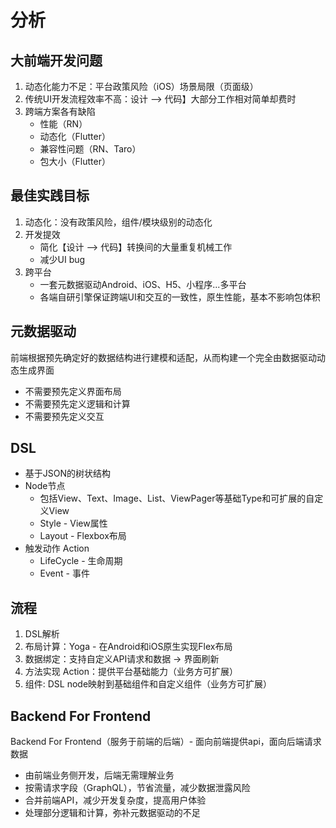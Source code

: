 # 分析

## 大前端开发问题

1. 动态化能力不足：平台政策风险（iOS）场景局限（页面级）
2. 传统UI开发流程效率不高：设计 --> 代码】大部分工作相对简单却费时
3. 跨端方案各有缺陷
    - 性能（RN）
    - 动态化（Flutter）
    - 兼容性问题（RN、Taro）
    - 包大小（Flutter）

## 最佳实践目标

1. 动态化：没有政策风险，组件/模块级别的动态化
2. 开发提效
   - 简化【设计 --> 代码】转换间的大量重复机械工作
   - 减少UI bug
3. 跨平台
   - 一套元数据驱动Android、iOS、H5、小程序...多平台
   - 各端自研引擎保证跨端UI和交互的一致性，原生性能，基本不影响包体积

## 元数据驱动

前端根据预先确定好的数据结构进行建模和适配，从而构建一个完全由数据驱动动态生成界面

- 不需要预先定义界面布局
- 不需要预先定义逻辑和计算
- 不需要预先定义交互

## DSL

- 基于JSON的树状结构
- Node节点
  - 包括View、Text、Image、List、ViewPager等基础Type和可扩展的自定义View
  - Style - View属性
  - Layout - Flexbox布局
- 触发动作 Action
  - LifeCycle - 生命周期
  - Event - 事件

## 流程

1. DSL解析
2. 布局计算：Yoga - 在Android和iOS原生实现Flex布局
3. 数据绑定：支持自定义API请求和数据 -> 界面刷新
4. 方法实现 Action：提供平台基础能力（业务方可扩展）
5. 组件: DSL node映射到基础组件和自定义组件（业务方可扩展）

## Backend For Frontend

Backend For Frontend（服务于前端的后端）- 面向前端提供api，面向后端请求数据

- 由前端业务侧开发，后端无需理解业务
- 按需请求字段（GraphQL），节省流量，减少数据泄露风险
- 合并前端API，减少开发复杂度，提高用户体验
- 处理部分逻辑和计算，弥补元数据驱动的不足
